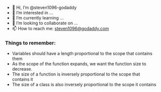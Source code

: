 - 👋 Hi, I’m @steven1096-godaddy
- 👀 I’m interested in ...
- 🌱 I’m currently learning ...
- 💞️ I’m looking to collaborate on ...
- 📫 How to reach me: steven1096@godaddy.com

### Things to remember:
- Variables should have a length proportional to the scope that contains them
- As the scope of the function expands, we want the function size to decrease.
- The size of a function is inversely proportional to the scope that contains it
- The size of a class is also inversely proportional to the scope it contains

<!---
steven1096-godaddy/steven1096-godaddy is a ✨ special ✨ repository because its `README.md` (this file) appears on your GitHub profile.
You can click the Preview link to take a look at your changes.
--->
